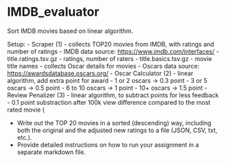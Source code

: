 # IMDB_evaluator
Sort IMDB movies based on linear algorithm.

Setup:
    - Scraper (1)
       - collects TOP20 movies from IMDB, with ratings and number of ratings
        - IMDB data source: https://www.imdb.com/interfaces/
          - title.ratings.tsv.gz - ratings, number of raters
          - title.basics.tsv.gz - movie title names
       - collects Oscar details for movies
        - Oscars data source: https://awardsdatabase.oscars.org/
    - Oscar Calculator (2) - linear algorithm, add extra point for award
      - 1 or 2 oscars → 0.3 point
      - 3 or 5 oscars → 0.5 point
      - 6 to 10 oscars → 1 point
      - 10+ oscars → 1.5 point
    - Review Penalizer (3) - linear algorithm, to subtract points for less feedback
      - 0.1 point substraction after 100k view difference compared to the most rated movie (
- Write out the TOP 20 movies in a sorted (descending) way, including both the original and the adjusted new ratings to a file (JSON, CSV, txt, etc.).
- Provide detailed instructions on how to run your assignment in a separate markdown file.

